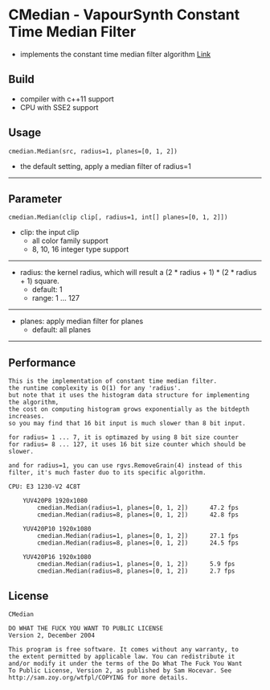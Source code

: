 # CMedian - VapourSynth Constant Time Median Filter #

*   implements the constant time median filter algorithm [Link](https://nomis80.org/ctmf.html)

## Build ##

*   compiler with c++11 support
*   CPU with SSE2 support

## Usage ##

    cmedian.Median(src, radius=1, planes=[0, 1, 2])

*   the default setting, apply a median filter of radius=1
***

## Parameter ##

    cmedian.Median(clip clip[, radius=1, int[] planes=[0, 1, 2]])

*   clip: the input clip
    *   all color family support
    *   8, 10, 16 integer type support

***
*   radius: the kernel radius, which will result a (2 * radius + 1) * (2 * radius + 1) square.
    *   default: 1
    *   range: 1 ... 127

***
*   planes: apply median filter for planes
    *   default: all planes

***

## Performance ##

    This is the implementation of constant time median filter.
    the runtime complexity is O(1) for any 'radius'.
    but note that it uses the histogram data structure for implementing the algorithm,
    the cost on computing histogram grows exponentially as the bitdepth increases.
    so you may find that 16 bit input is much slower than 8 bit input.

    for radius= 1 ... 7, it is optimazed by using 8 bit size counter
    for radius= 8 ... 127, it uses 16 bit size counter which should be slower.

    and for radius=1, you can use rgvs.RemoveGrain(4) instead of this filter, it's much faster duo to its specific algorithm.

    CPU: E3 1230-V2 4C8T

        YUV420P8 1920x1080
            cmedian.Median(radius=1, planes=[0, 1, 2])      47.2 fps
            cmedian.Median(radius=8, planes=[0, 1, 2])      42.8 fps

        YUV420P10 1920x1080
            cmedian.Median(radius=1, planes=[0, 1, 2])      27.1 fps
            cmedian.Median(radius=8, planes=[0, 1, 2])      24.5 fps

        YUV420P16 1920x1080
            cmedian.Median(radius=1, planes=[0, 1, 2])      5.9 fps
            cmedian.Median(radius=8, planes=[0, 1, 2])      2.7 fps

## License ##

    CMedian

    DO WHAT THE FUCK YOU WANT TO PUBLIC LICENSE
    Version 2, December 2004

    This program is free software. It comes without any warranty, to
    the extent permitted by applicable law. You can redistribute it
    and/or modify it under the terms of the Do What The Fuck You Want
    To Public License, Version 2, as published by Sam Hocevar. See
    http://sam.zoy.org/wtfpl/COPYING for more details.
